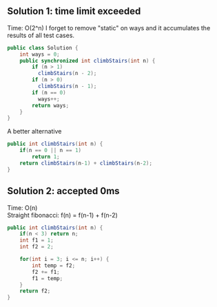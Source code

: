 ## Solution 1: time limit exceeded

Time: O(2^n)
I forget to remove "static" on ways and it accumulates the results of all test cases.  

```java
public class Solution {
    int ways = 0;
    public synchronized int climbStairs(int n) {
        if (n > 1) 
          climbStairs(n - 2);
        if (n > 0) 
          climbStairs(n - 1);
        if (n == 0)
          ways++;
        return ways;
    }
}
```
A better alternative
```java
public int climbStairs(int n) {
    if(n == 0 || n == 1) 
        return 1;
    return climbStairs(n-1) + climbStairs(n-2);
}
```


## Solution 2: accepted 0ms  

Time: O(n)  
Straight fibonacci: f(n) = f(n-1) + f(n-2)    

```java
public int climbStairs(int n) {
    if(n < 3) return n;
    int f1 = 1;
    int f2 = 2;

    for(int i = 3; i <= n; i++) {
        int temp = f2;
        f2 += f1;
        f1 = temp;
    }
    return f2;
}
```
